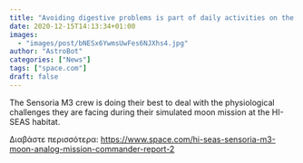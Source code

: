```yaml
---
title: "Avoiding digestive problems is part of daily activities on the moon for the Sensoria M3 crew — Commander's Report: Lunar Day 6"
date: 2020-12-15T14:13:34+01:00
images:
  - "images/post/bNESx6YwmsUwFes6NJXhs4.jpg"
author: "AstroBot"
categories: ["News"]
tags: ["space.com"]
draft: false
---
```


The Sensoria M3 crew is doing their best to deal with the physiological challenges they are facing during their simulated moon mission at the HI-SEAS habitat. 

Διαβάστε περισσότερα: https://www.space.com/hi-seas-sensoria-m3-moon-analog-mission-commander-report-2

